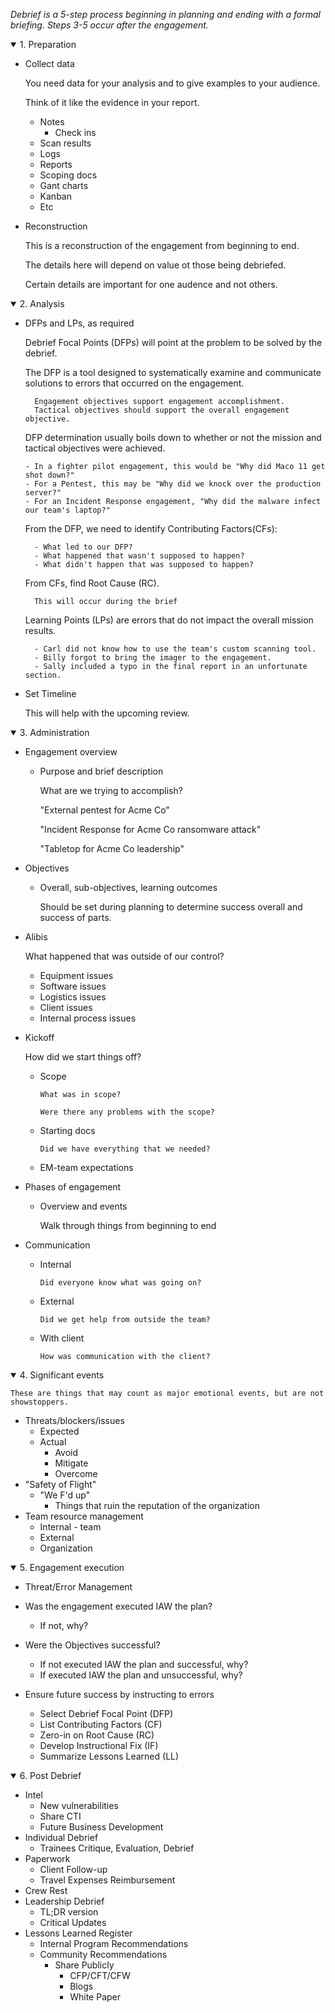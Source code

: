 *Debrief is a 5-step process beginning in planning and ending with a formal briefing. Steps 3-5 occur after the engagement.*

<details open>
  <summary> 1. Preparation</summary>

- Collect data 
    
    You need data for your analysis and to give examples to your audience. 
   
    Think of it like the evidence in your report.
  - Notes
    - Check ins
  - Scan results
  - Logs
  - Reports
  - Scoping docs
  - Gant charts
  - Kanban
  - Etc
- Reconstruction
    
    This is a reconstruction of the engagement from beginning to end. 
   
    The details here will depend on value ot those being debriefed. 
  
    Certain details are important for one audence and not others.

</details>
<details open>
  <summary>2. Analysis</summary>

- DFPs and LPs, as required

    Debrief Focal Points (DFPs) will point at the problem to be solved by the debrief.

    The DFP is a tool designed to systematically examine and communicate solutions to errors that occurred on the engagement.

        Engagement objectives support engagement accomplishment.
        Tactical objectives should support the overall engagement objective.

    DFP determination usually boils down to whether or not the mission and tactical objectives were achieved.

      - In a fighter pilot engagement, this would be "Why did Maco 11 get shot down?" 
      - For a Pentest, this may be "Why did we knock over the production server?"
      - For an Incident Response engagement, "Why did the malware infect our team's laptop?"

    From the DFP, we need to identify Contributing Factors(CFs):

        - What led to our DFP?
        - What happened that wasn't supposed to happen?
        - What didn't happen that was supposed to happen?
    
    From CFs, find Root Cause (RC).

        This will occur during the brief

    Learning Points (LPs) are errors that do not impact the overall mission results.

        - Carl did not know how to use the team's custom scanning tool.
        - Billy forgot to bring the imager to the engagement.
        - Sally included a typo in the final report in an unfortunate section.

- Set Timeline

    This will help with the upcoming review.

</details>
<details open>
<summary>3. Administration</summary>

- Engagement overview

  - Purpose and brief description

    What are we trying to accomplish?

    "External pentest for Acme Co"
    
    "Incident Response for Acme Co ransomware attack"

    "Tabletop for Acme Co leadership"

- Objectives

  - Overall, sub-objectives, learning outcomes

    Should be set during planning to determine success overall and success of parts.

- Alibis

    What happened that was outside of our control?

  - Equipment issues
  - Software issues
  - Logistics issues
  - Client issues
  - Internal process issues


- Kickoff

    How did we start things off?

  - Scope

        What was in scope?
        
        Were there any problems with the scope?

  - Starting docs

        Did we have everything that we needed?

  - EM-team expectations 
- Phases of engagement
  - Overview and events

    Walk through things from beginning to end

- Communication
  - Internal

        Did everyone know what was going on?

  - External

        Did we get help from outside the team?

  - With client

        How was communication with the client?

</details>
<details open>
<summary>4.
Significant events</summary>

    These are things that may count as major emotional events, but are not showstoppers.

- Threats/blockers/issues
  - Expected
  - Actual
    - Avoid
    - Mitigate
    - Overcome
- "Safety of Flight"
  - "We F'd up"
    - Things that ruin the reputation of the organization
- Team resource management
  - Internal - team
  - External 
  - Organization
</details>
<details open>
	<summary>5. Engagement execution </summary>

- Threat/Error Management

- Was the engagement executed IAW the plan?
  - If not, why?
- Were the Objectives successful?
  - If not executed IAW the plan and successful, why?
  - If executed IAW the plan and unsuccessful, why?
- Ensure future success by instructing to errors
  - Select Debrief Focal Point (DFP)
  - List Contributing Factors (CF)
  - Zero-in on Root Cause (RC)
  - Develop Instructional Fix (IF)
  - Summarize Lessons Learned (LL)
</details>

 <details open>
	<summary>6. Post Debrief </summary>
 
- Intel 
  - New vulnerabilities
  - Share CTI
  - Future Business Development
- Individual Debrief
  - Trainees Critique, Evaluation, Debrief
- Paperwork
  - Client Follow-up
  - Travel Expenses Reimbursement
- Crew Rest
- Leadership Debrief
  - TL;DR version
  - Critical Updates
- Lessons Learned Register
  - Internal Program Recommendations
  - Community Recommendations
    - Share Publicly
      - CFP/CFT/CFW
      - Blogs
      - White Paper
</details>
